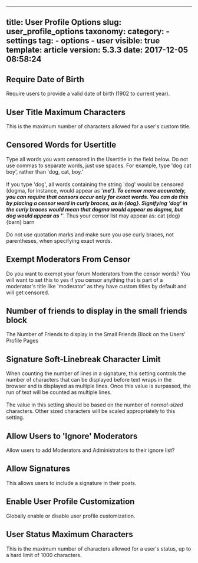 
---
title: User Profile Options
slug: user_profile_options
taxonomy:
    category:
        - settings
    tag:
        - options
        - user
visible: true
template: article
version: 5.3.3
date: 2017-12-05 08:58:24
---

## Require Date of Birth
Require users to provide a valid date of birth (1902 to current year).

## User Title Maximum Characters
This is the maximum number of characters allowed for a user's custom title.

## Censored Words for Usertitle
Type all words you want censored in the Usertitle in the field below. Do not use commas to separate words, just use spaces. For example, type 'dog cat boy', rather than 'dog, cat, boy.'<br />
<br />
If you type 'dog', all words containing the string 'dog' would be censored (dogma, for instance, would appear as '***ma'). To censor more accurately, you can require that censors occur only for exact words. You can do this by placing a censor word in curly braces, as in {dog}. Signifying 'dog' in the curly braces would mean that dogma would appear as dogma, but dog would appear as '***'. Thus your censor list may appear as: cat {dog} {barn} barn<br />
<br />
Do not use quotation marks and make sure you use curly braces, not parentheses, when specifying exact words.

## Exempt Moderators From Censor
Do you want to exempt your forum Moderators from the censor words? You will want to set this to yes if you censor anything that is part of a moderator's title like 'moderator' as they have custom titles by default and will get censored.

## Number of friends to display in the small friends block
The Number of Friends to display in the Small Friends Block on the Users' Profile Pages

## Signature Soft-Linebreak Character Limit
When counting the number of lines in a signature, this setting controls the number of characters that can be displayed before text wraps in the browser and is displayed as multiple lines. Once this value is surpassed, the run of text will be counted as multiple lines.<br />
<br />
The value in this setting should be based on the number of <em>normal-sized</em> characters. Other sized characters will be scaled appropriately to this setting.

## Allow Users to  'Ignore' Moderators
Allow users to add Moderators and Administrators to their ignore list?

## Allow Signatures
This allows users to include a signature in their posts.

## Enable User Profile Customization
Globally enable or disable user profile customization.

## User Status Maximum Characters
This is the maximum number of characters allowed for a user's status, up to a hard limit of 1000 characters.



